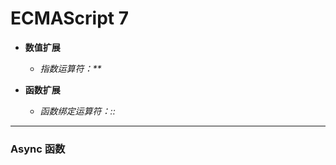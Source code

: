 # ECMAScript 7 #

+ __数值扩展__

    + _指数运算符：**_

+ __函数扩展__

    + _函数绑定运算符：::_

*****

### Async 函数 ###